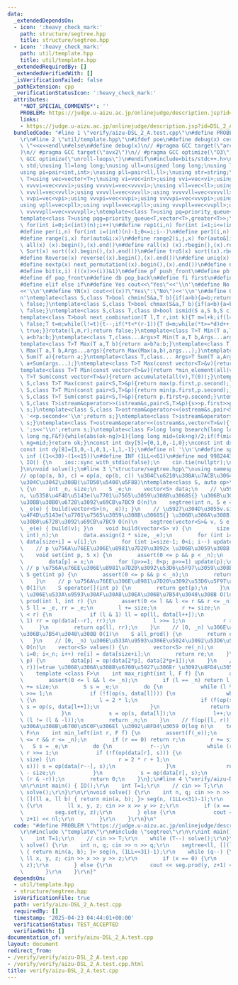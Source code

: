 ```yaml
---
data:
  _extendedDependsOn:
  - icon: ':heavy_check_mark:'
    path: structure/segtree.hpp
    title: structure/segtree.hpp
  - icon: ':heavy_check_mark:'
    path: util/template.hpp
    title: util/template.hpp
  _extendedRequiredBy: []
  _extendedVerifiedWith: []
  _isVerificationFailed: false
  _pathExtension: cpp
  _verificationStatusIcon: ':heavy_check_mark:'
  attributes:
    '*NOT_SPECIAL_COMMENTS*': ''
    PROBLEM: https://judge.u-aizu.ac.jp/onlinejudge/description.jsp?id=DSL_2_A
    links:
    - https://judge.u-aizu.ac.jp/onlinejudge/description.jsp?id=DSL_2_A
  bundledCode: "#line 1 \"verify/aizu-DSL_2_A.test.cpp\"\n#define PROBLEM \"https://judge.u-aizu.ac.jp/onlinejudge/description.jsp?id=DSL_2_A\"\
    \r\n#line 2 \"util/template.hpp\"\n#ifdef poe\n#define debug(x) cerr<<#x<<\":\
    \ \"<<x<<endl\n#else\n#define debug(x)\n// #pragma GCC target(\"arch=skylake-avx512\"\
    )\n// #pragma GCC target(\"avx2\")\n// #pragma GCC optimize(\"O3\")\n// #pragma\
    \ GCC optimize(\"unroll-loops\")\n#endif\n#include<bits/stdc++.h>\nusing namespace\
    \ std;\nusing ll=long long;\nusing ull=unsigned long long;\nusing ld=long double;\n\
    using pi=pair<int,int>;\nusing pll=pair<ll,ll>;\nusing str=string;\ntemplate<class\
    \ T>using vec=vector<T>;\nusing vi=vec<int>;using vvi=vec<vi>;using vvvi=vec<vvi>;using\
    \ vvvvi=vec<vvvi>;using vvvvvi=vec<vvvvi>;\nusing vll=vec<ll>;using vvll=vec<vll>;using\
    \ vvvll=vec<vvll>;using vvvvll=vec<vvvll>;using vvvvvll=vec<vvvvll>;\nusing vpi=vec<pi>;using\
    \ vvpi=vec<vpi>;using vvvpi=vec<vvpi>;using vvvvpi=vec<vvvpi>;using vvvvvpi=vec<vvvvpi>;\n\
    using vpll=vec<pll>;using vvpll=vec<vpll>;using vvvpll=vec<vvpll>;using vvvvpll=vec<vvvpll>;using\
    \ vvvvvpll=vec<vvvvpll>;\ntemplate<class T>using pq=priority_queue<T,vector<T>>;\n\
    template<class T>using pqg=priority_queue<T,vector<T>,greater<T>>;\n#define rep(i,n)\
    \ for(int i=0;i<(int)(n);i++)\n#define rep1(i,n) for(int i=1;i<=(int)(n);i++)\n\
    #define per(i,n) for(int i=(int)(n)-1;0<=i;i--)\n#define per1(i,n) for(int i=(int)(n);0<i;i--)\n\
    #define range(i,x) for(auto&i:x)\n#define range2(i,j,x) for(auto&[i,j]:x)\n#define\
    \ all(x) (x).begin(),(x).end()\n#define rall(x) (x).rbegin(),(x).rend()\n#define\
    \ Sort(x) sort((x).begin(),(x).end())\n#define troS(x) sort((x).rbegin(),(x).rend())\n\
    #define Reverse(x) reverse((x).begin(),(x).end())\n#define uniq(x) sort((x).begin(),(x).end());(x).erase(unique((x).begin(),(x).end()),(x).end())\n\
    #define nextp(x) next_permutation((x).begin(),(x).end())\n#define nextc(x,k) next_combination((x).begin(),(x).end(),k)\n\
    #define bit(x,i) (((x)>>(i))&1)\n#define pf push_front\n#define pb push_back\n\
    #define df pop_front\n#define db pop_back\n#define fi first\n#define se second\n\
    #define elif else if\n#define Yes cout<<\"Yes\"<<'\\n'\n#define No cout<<\"No\"\
    <<'\\n'\n#define YN(x) cout<<((x)?\"Yes\":\"No\")<<'\\n'\n#define O(x) cout<<(x)<<'\\\
    n'\ntemplate<class S,class T>bool chmin(S&a,T b){if(a>b){a=b;return true;}return\
    \ false;}\ntemplate<class S,class T>bool chmax(S&a,T b){if(a<b){a=b;return true;}return\
    \ false;}\ntemplate<class S,class T,class U>bool ismid(S a,S b,S c){return a<=b&&b<c;}\n\
    template<class T>bool next_combination(T l,T r,int k){T m=l+k;if(l==r||l==m||r==m)return\
    \ false;T t=m;while(l!=t){t--;if(*t<*(r-1)){T d=m;while(*t>=*d)d++;iter_swap(t,d);rotate(t+1,d+1,r);rotate(m,m+(r-d)-1,r);return\
    \ true;}}rotate(l,m,r);return false;}\ntemplate<class T>T Min(T a,T b){return\
    \ a<b?a:b;}\ntemplate<class T,class...Args>T Min(T a,T b,Args...args){return Min(Min(a,b),args...);}\n\
    template<class T>T Max(T a,T b){return a>b?a:b;}\ntemplate<class T,class...Args>T\
    \ Max(T a,T b,Args...args){return Max(Max(a,b),args...);}\ntemplate<class T>T\
    \ Sum(T a){return a;}\ntemplate<class T,class... Args>T Sum(T a,Args... args){return\
    \ a+Sum(args...);}\ntemplate<class T>T Max(const vector<T>&v){return *max_element(all(v));}\n\
    template<class T>T Min(const vector<T>&v){return *min_element(all(v));}\ntemplate<class\
    \ T>T Sum(const vector<T>&v){return accumulate(all(v),T(0));}\ntemplate<class\
    \ S,class T>T Max(const pair<S,T>&p){return max(p.first,p.second);}\ntemplate<class\
    \ S,class T>T Min(const pair<S,T>&p){return min(p.first,p.second);}\ntemplate<class\
    \ S,class T>T Sum(const pair<S,T>&p){return p.first+p.second;}\ntemplate<class\
    \ S,class T>istream&operator>>(istream&s,pair<S,T>&p){s>>p.first>>p.second;return\
    \ s;}\ntemplate<class S,class T>ostream&operator<<(ostream&s,pair<S,T>&p){s<<p.first<<'\
    \ '<<p.second<<'\\n';return s;}\ntemplate<class T>istream&operator>>(istream&s,vector<T>&v){for(auto&i:v)s>>i;return\
    \ s;}\ntemplate<class T>ostream&operator<<(ostream&s,vector<T>&v){for(auto&i:v)s<<i<<'\
    \ ';s<<'\\n';return s;}\ntemplate<class F>long long bsearch(long long ok,long\
    \ long ng,F&f){while(abs(ok-ng)>1){long long mid=(ok+ng)/2;if(f(mid))ok=mid;else\
    \ ng=mid;}return ok;}\nconst int dxy[5]={0,1,0,-1,0};\nconst int dx[8]={0,1,0,-1,1,1,-1,-1};\n\
    const int dy[8]={1,0,-1,0,1,-1,1,-1};\n#define nl '\\n'\n#define sp ' '\n#define\
    \ inf ((1<<30)-(1<<15))\n#define INF (1LL<<61)\n#define mod 998244353\n\nvoid\
    \ IO() {\n    ios::sync_with_stdio(false);\n    cin.tie(nullptr);\n    cout<<fixed<<setprecision(30);\n\
    }\n\nvoid solve();\n#line 3 \"structure/segtree.hpp\"\nusing namespace std;\n\
    // op(op(a, b), c) = op(a, op(b, c)) \u304C\u6210\u308A\u7ACB\u3064\u5FC5\u8981\
    \u304C\u3042\u308B(\u7D50\u5408\u5F8B)\ntemplate<class S, auto op>\nstruct segtree\
    \ {\n    int _n, size;\n    S _e;\n    vector<S> data;\n    // \u5927\u304D\u3055\
    n, \u5358\u4F4D\u5143e(\u7701\u7565\u3059\u308B\u3068S{} \u306B\u306A\u308B) \u306E\
    \u30BB\u30B0\u6728\u3092\u69CB\u7BC9 O(n)\n    segtree(int n, S e = S{}) : _n(n),\
    \ _e(e) { build(vector<S>(n, _e)); }\n    // \u5927\u304D\u3055v.size(), \u5358\
    \u4F4D\u5143e(\u7701\u7565\u3059\u308B\u3068S{} \u306B\u306A\u308B) \u306E\u30BB\
    \u30B0\u6728\u3092\u69CB\u7BC9 O(n)\n    segtree(vector<S>& v, S e = S{}) : _n(v.size()),\
    \ _e(e) { build(v); }\n    void build(vector<S> v) {\n        size = __bit_ceil((unsigned\
    \ int)_n);\n        data.assign(2 * size, _e);\n        for (int i=0; i<_n; i++)\
    \ data[size+i] = v[i];\n        for (int i=size-1; 0<i; i--) update(i);\n    }\n\
    \    // p \u756A\u76EE\u306E\u8981\u7D20\u3092x \u306B\u3059\u308B O(log n)\n\
    \    void set(int p, S x) {\n        assert(0 <= p && p < _n);\n        p += size;\n\
    \        data[p] = x;\n        for (p>>=1; 0<p; p>>=1) update(p);\n    }\n   \
    \ // p \u756A\u76EE\u306E\u8981\u7D20\u3092\u53D6\u5F97\u3059\u308B O(1)\n   \
    \ S get(int p) {\n        assert(0 <= p && p < _n);\n        return data[size+p];\n\
    \    }\n    // p \u756A\u76EE\u306E\u8981\u7D20\u3092\u53D6\u5F97\u3059\u308B\
    \ O(1)\n    S operator[](int p) {\n        return get(p);\n    }\n    // [l, r)\
    \ \u306E\u533A\u9593\u30AF\u30A8\u30EA\u306B\u7B54\u3048\u308B O(log n)\n    S\
    \ prod(int l, int r) {\n        assert(0 <= l && l <= r && r <= _n);\n       \
    \ S ll = _e, rr = _e;\n        l += size;\n        r += size;\n        while (l\
    \ < r) {\n            if (l & 1) ll = op(ll, data[l++]);\n            if (r &\
    \ 1) rr = op(data[--r], rr);\n            l >>= 1;\n            r >>= 1;\n   \
    \     }\n        return op(ll, rr);\n    }\n    // [0, _n) \u306E\u30AF\u30A8\u30EA\
    \u306B\u7B54\u3048\u308B O(1)\n    S all_prod() {\n        return data[1];\n \
    \   }\n    // [0, _n) \u306E\u533A\u9593\u306E\u5024\u3092\u53D6\u5F97\u3059\u308B\
    \ O(n)\n    vector<S> values() {\n        vector<S> re(_n);\n        for (int\
    \ i=0; i<_n; i++) re[i] = data[size+i];\n        return re;\n    }\n    void update(int\
    \ p) {\n        data[p] = op(data[2*p], data[2*p+1]);\n    }\n    // f(op([l,\
    \ r)))=true \u3068\u306A\u308B\u6700\u5927\u306Er \u3092\u8FD4\u3059 O(log n)\n\
    \    template <class F>\n    int max_right(int l, F f) {\n        assert(f(_e));\n\
    \        assert(0 <= l && l <= _n);\n        if (l == _n) return l;\n        l\
    \ += size;\n        S s = _e;\n        do {\n            while (l % 2 == 0) l\
    \ >>= 1;\n            if (!f(op(s, data[l]))) {\n                while (l < size)\
    \ {\n                    l = 2 * l;\n                    if (f(op(s, data[l])))\
    \ s = op(s, data[l++]);\n                }\n                return l - size;\n\
    \            }\n            s = op(s, data[l]);\n            l++;\n        } while\
    \ (l != (l & -l));\n        return _n;\n    }\n    // f(op([l, r)))=true \u3068\
    \u306A\u308B\u6700\u5C0F\u306El \u3092\u8FD4\u3059 O(log n)\n    template <class\
    \ F>\n    int min_left(int r, F f) {\n        assert(f(_e));\n        assert(0\
    \ <= r && r <= _n);\n        if (r == 0) return r;\n        r += size;\n     \
    \   S s = _e;\n        do {\n            r--;\n            while (r % 2 == 1)\
    \ r >>= 1;\n            if (!f(op(data[r], s))) {\n                while (r <\
    \ size) {\n                    r = 2 * r + 1;\n                    if (f(op(data[r],\
    \ s))) s = op(data[r--], s);\n                }\n                return (r + 1)\
    \ - size;\n            }\n            s = op(data[r], s);\n        } while(r !=\
    \ (r & -r));\n        return 0;\n    }\n};\n#line 4 \"verify/aizu-DSL_2_A.test.cpp\"\
    \n\r\nint main() { IO();\r\n    int T=1;\r\n    // cin >> T;\r\n    while (T--)\
    \ solve();\r\n}\r\n\r\nvoid solve() {\r\n    int n, q; cin >> n >> q;\r\n    segtree<ll,\
    \ [](ll a, ll b) { return min(a, b); }> seg(n, (1LL<<31)-1);\r\n    while (q--)\
    \ {\r\n        ll x, y, z; cin >> x >> y >> z;\r\n        if (x == 0) {\r\n  \
    \          seg.set(y, z);\r\n        } else {\r\n            cout << seg.prod(y,\
    \ z+1) << nl;\r\n        }\r\n    }\r\n}\n"
  code: "#define PROBLEM \"https://judge.u-aizu.ac.jp/onlinejudge/description.jsp?id=DSL_2_A\"\
    \r\n#include \"template\"\r\n#include \"segtree\"\r\n\r\nint main() { IO();\r\n\
    \    int T=1;\r\n    // cin >> T;\r\n    while (T--) solve();\r\n}\r\n\r\nvoid\
    \ solve() {\r\n    int n, q; cin >> n >> q;\r\n    segtree<ll, [](ll a, ll b)\
    \ { return min(a, b); }> seg(n, (1LL<<31)-1);\r\n    while (q--) {\r\n       \
    \ ll x, y, z; cin >> x >> y >> z;\r\n        if (x == 0) {\r\n            seg.set(y,\
    \ z);\r\n        } else {\r\n            cout << seg.prod(y, z+1) << nl;\r\n \
    \       }\r\n    }\r\n}"
  dependsOn:
  - util/template.hpp
  - structure/segtree.hpp
  isVerificationFile: true
  path: verify/aizu-DSL_2_A.test.cpp
  requiredBy: []
  timestamp: '2025-04-23 04:44:01+00:00'
  verificationStatus: TEST_ACCEPTED
  verifiedWith: []
documentation_of: verify/aizu-DSL_2_A.test.cpp
layout: document
redirect_from:
- /verify/verify/aizu-DSL_2_A.test.cpp
- /verify/verify/aizu-DSL_2_A.test.cpp.html
title: verify/aizu-DSL_2_A.test.cpp
---
```

